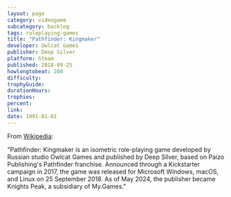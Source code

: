 ```yaml
---
layout: page
category: videogame
subcategory: backlog
tags: roleplaying-games
title: "Pathfinder: Kingmaker"
developer: Owlcat Games
publisher: Deep Silver
platform: Steam
published: 2018-09-25
howlongtobeat: 208
difficulty:
trophyGuide:
durationHours:
trophies:
percent:
link:
date: 1991-01-01
---
```


From [Wikipedia](https://en.wikipedia.org/wiki/Pathfinder:_Kingmaker):

"Pathfinder: Kingmaker is an isometric role-playing game developed by Russian studio Owlcat Games and published by Deep Silver, based on Paizo Publishing's Pathfinder franchise. Announced through a Kickstarter campaign in 2017, the game was released for Microsoft Windows, macOS, and Linux on 25 September 2018. As of May 2024, the publisher became Knights Peak, a subsidiary of My.Games."
